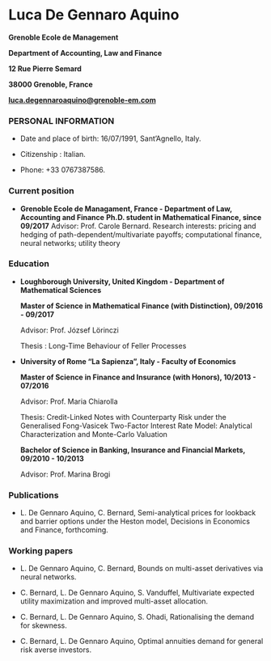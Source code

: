 # **Luca De Gennaro Aquino**

**Grenoble Ecole de Management**

**Department of Accounting, Law and Finance**

**12 Rue Pierre Semard**

**38000 Grenoble, France**

**luca.degennaroaquino@grenoble-em.com**

### PERSONAL INFORMATION	
- Date and place of birth: 16/07/1991, Sant’Agnello, Italy.

- Citizenship : Italian.

- Phone: +33 0767387586.


### Current position
- **Grenoble Ecole de Managament, France - Department of Law, Accounting and Finance**
    **Ph.D. student in Mathematical Finance, since 09/2017**
    Advisor: Prof. Carole Bernard.
    Research interests: pricing and hedging of path-dependent/multivariate payoffs; computational finance, neural networks; utility theory


### Education
- **Loughborough University, United Kingdom - Department of Mathematical Sciences**

    **Master of Science in Mathematical Finance (with Distinction), 09/2016 - 09/2017**

    Advisor: Prof. József Lörinczi

    Thesis : Long-Time Behaviour of Feller Processes



-	**University of Rome “La Sapienza”, Italy - Faculty of Economics**

    **Master of Science in Finance and Insurance (with Honors), 10/2013 - 07/2016**

    Advisor: Prof. Maria Chiarolla

    Thesis: Credit-Linked Notes with Counterparty Risk under the Generalised Fong-Vasicek Two-Factor Interest Rate Model: Analytical Characterization and Monte-Carlo Valuation

    **Bachelor of Science in Banking, Insurance and Financial Markets, 09/2010 - 10/2013**

    Advisor: Prof. Marina Brogi
    
    
### Publications
- L. De Gennaro Aquino, C. Bernard, Semi-analytical prices for lookback and barrier options under the Heston model, Decisions in Economics and Finance, forthcoming.

### Working papers
- L. De Gennaro Aquino, C. Bernard, Bounds on multi-asset derivatives via neural networks.

- C. Bernard, L. De Gennaro Aquino, S. Vanduffel, Multivariate expected utility maximization and improved multi-asset allocation.

- C. Bernard, L. De Gennaro Aquino, S. Ohadi, Rationalising the demand for skewness.

- C. Bernard, L. De Gennaro Aquino, Optimal annuities demand for general risk averse investors.






















